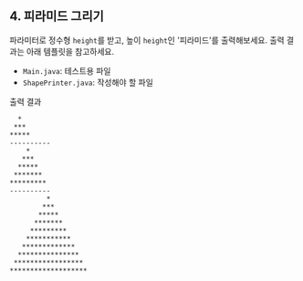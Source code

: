 ## 4. 피라미드 그리기
파라미터로 정수형 `height`를 받고, 높이 `height`인 '피라미드'를 출력해보세요. 출력 결과는 아래 템플릿을 참고하세요.

- `Main.java`: 테스트용 파일
- `ShapePrinter.java`: 작성해야 할 파일

출력 결과
```shell
  *
 ***
*****
----------
    *
   ***
  *****
 *******
*********
----------
         *
        ***
       *****
      *******
     *********
    ***********
   *************
  ***************
 *****************
*******************

```